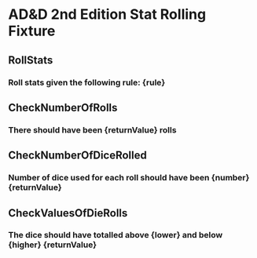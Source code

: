 # AD&D 2nd Edition Stat Rolling Fixture

## RollStats
### Roll stats given the following rule: {rule}

## CheckNumberOfRolls
### There should have been {returnValue} rolls

## CheckNumberOfDiceRolled
### Number of dice used for each roll should have been {number} {returnValue}

## CheckValuesOfDieRolls
### The dice should have totalled above {lower} and below {higher} {returnValue}